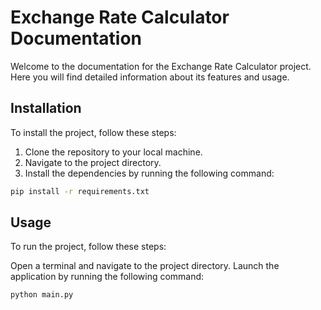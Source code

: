 # Exchange Rate Calculator Documentation

Welcome to the documentation for the Exchange Rate Calculator project. Here you will find detailed information about its features and usage.

## Installation

To install the project, follow these steps:

1. Clone the repository to your local machine.
2. Navigate to the project directory.
3. Install the dependencies by running the following command:

```bash
pip install -r requirements.txt
```
## Usage

To run the project, follow these steps:

Open a terminal and navigate to the project directory.
Launch the application by running the following command:
```bash
python main.py
```
